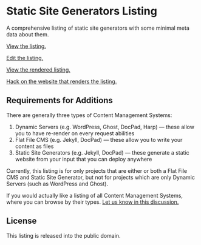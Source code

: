# Static Site Generators Listing

A comprehensive listing of static site generators with some minimal meta data about them.

[View the listing.](https://github.com/jaspervdj/static-site-generator-comparison/blob/master/list.yaml)

[Edit the listing.](https://github.com/jaspervdj/static-site-generator-comparison/edit/master/list.yaml)

[View the rendered listing.](http://staticsitegenerators.net)

[Hack on the website that renders the listing.](https://github.com/bevry/staticsitegenerators)


## Requirements for Additions

There are generally three types of Content Management Systems:

1. Dynamic Servers (e.g. WordPress, Ghost, DocPad, Harp) — these allow you to have re-render on every request abilities
2. Flat File CMS (e.g. Jekyll, DocPad) — these allow you to write your content as files
3. Static Site Generators (e.g. Jekyll, DocPad) — these generate a static website from your input that you can deploy anywhere

Currently, this listing is for only projects that are either or both a Flat File CMS and Static Site Generator, but not for projects which are only Dynamic Servers (such as WordPress and Ghost).

If you would actually like a listing of all Content Management Systems, where you can browse by their types. [Let us know in this discussion.](https://github.com/jaspervdj/static-site-generator-comparison/issues/52)

## License

This listing is released into the public domain.
